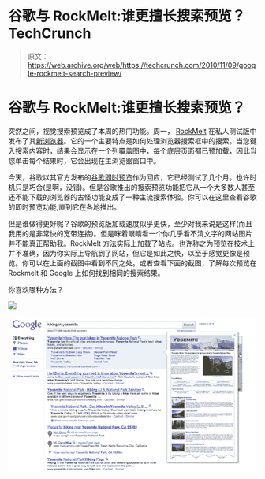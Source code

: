 # 谷歌与 RockMelt:谁更擅长搜索预览？TechCrunch

> 原文：<https://web.archive.org/web/https://techcrunch.com/2010/11/09/google-rockmelt-search-preview/>

# 谷歌与 RockMelt:谁更擅长搜索预览？

突然之间，视觉搜索预览成了本周的热门功能。周一， [RockMelt](https://web.archive.org/web/20221006232903/http://www.rockmelt.com/) 在私人测试版中发布了其[新浏览器](https://web.archive.org/web/20221006232903/https://beta.techcrunch.com/2010/11/07/rockmelt-browser-sharing-review/)。它的一个主要特点是如何处理浏览器搜索框中的搜索。当您键入搜索内容时，结果会显示在一个列覆盖图中，每个底层页面都已预加载，因此当您单击每个结果时，它会出现在主浏览器窗口中。

今天，谷歌以其官方发布的[谷歌即时预览](https://web.archive.org/web/20221006232903/https://beta.techcrunch.com/2010/11/09/google-instant-previews/)作为回应，它已经测试了几个月。也许时机只是巧合(是啊，没错)。但是谷歌推出的搜索预览功能把它从一个大多数人甚至还不能下载的浏览器的古怪功能变成了一种主流搜索体验。你可以在这里查看谷歌的即时预览功能,直到它在各地推出。

但是谁做得更好呢？谷歌的预览版加载速度似乎更快，至少对我来说是这样(而且我用的是非常快的宽带连接)。但是眯着眼睛看一个你几乎看不清文字的网站图片并不能真正帮助我。RockMelt 方法实际上加载了站点。也许称之为预览在技术上并不准确，因为你实际上导航到了网站，但它是如此之快，以至于感觉更像是预览。你可以在上面的截图中看到不同之处。或者查看下面的截图，了解每次预览在 Rockmelt 和 Google 上如何找到相同的搜索结果。

你喜欢哪种方法？

![](img/b4f78302db19c1c1f50a9831eecbb23c.png)

![](img/2b88e9da35e85c3641b782eb190090cb.png "g2")